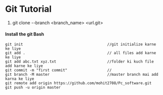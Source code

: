 # Git Tutorial

1. git clone --branch <branch_name> <url.git>


#### Install the git Bash
```git
git init                                      //git initialize karne ke liye
git add .                                     // all files add karne ke liye
git add abc.txt xyz.txt                       //folder ki kuch file add karne ke liye
git commit -m "first commit"                  //
git branch -M master                          //master branch mai add karna ke liye
git remote add origin https://github.com/mohit2708/Pc_software.git    
git push -u origin master
```

#### 
